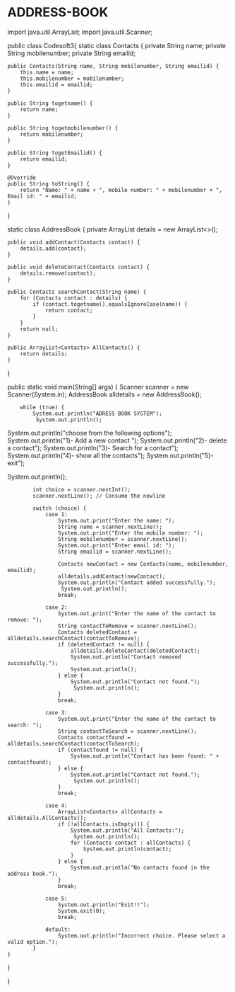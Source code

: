 # ADDRESS-BOOK
import java.util.ArrayList;
import java.util.Scanner;

public class Codesoft3{
static class Contacts {
    private String name;
    private String mobilenumber;
    private String emailid;

    public Contacts(String name, String mobilenumber, String emailid) {
        this.name = name;
        this.mobilenumber = mobilenumber;
        this.emailid = emailid;
    }

    public String togetname() {
        return name;
    }

    public String togetmobilenumber() {
        return mobilenumber;
    }

    public String togetEmailid() {
        return emailid;
    }

    @Override
    public String toString() {
        return "Name: " + name + ", mobile number: " + mobilenumber + ", Email id: " + emailid;
    }
}

static class AddressBook {
    private ArrayList<Contacts> details = new ArrayList<>();

    public void addContact(Contacts contact) {
        details.add(contact);
    }

    public void deleteContact(Contacts contact) {
        details.remove(contact);
    }

    public Contacts searchContact(String name) {
        for (Contacts contact : details) {
            if (contact.togetname().equalsIgnoreCase(name)) {
                return contact;
            }
        }
        return null;
    }

    public ArrayList<Contacts> AllContacts() {
        return details;
    }
}

 public static void main(String[] args) {
        Scanner scanner = new Scanner(System.in);
        AddressBook alldetails = new AddressBook();

        while (true) {
            System.out.println("ADRESS BOOK SYSTEM");
             System.out.println();
System.out.println("choose from the following options");
System.out.println("1)- Add a new contact ");
System.out.println("2)- delete a contact");
System.out.println("3)-  Search for a contact");
System.out.println("4)-  show all the contacts");
System.out.println("5)-  exit");

System.out.println();


            int choice = scanner.nextInt();
            scanner.nextLine(); // Consume the newline

            switch (choice) {
                case 1:
                    System.out.print("Enter the name: ");
                    String name = scanner.nextLine();
                    System.out.print("Enter the mobile number: ");
                    String mobilenumber = scanner.nextLine();
                    System.out.print("Enter email id: ");
                    String emailid = scanner.nextLine();

                    Contacts newContact = new Contacts(name, mobilenumber, emailid);
                    alldetails.addContact(newContact);
                    System.out.println("Contact added successfully.");
                     System.out.println();
                    break;

                case 2:
                    System.out.print("Enter the name of the contact to remove: ");
                    String contactToRemove = scanner.nextLine();
                    Contacts deletedContact = alldetails.searchContact(contactToRemove);
                    if (deletedContact != null) {
                        alldetails.deleteContact(deletedContact);
                        System.out.println("Contact removed successfully.");
                        System.out.println();
                    } else {
                        System.out.println("Contact not found.");
                         System.out.println();
                    }
                    break;

                case 3:
                    System.out.print("Enter the name of the contact to search: ");
                    String contactToSearch = scanner.nextLine();
                    Contacts contactfound = alldetails.searchContact(contactToSearch);
                    if (contactfound != null) {
                        System.out.println("Contact has been found: " + contactfound);
                    } else {
                        System.out.println("Contact not found.");
                         System.out.println();
                    }
                    break;

                case 4:
                    ArrayList<Contacts> allContacts = alldetails.AllContacts();
                    if (!allContacts.isEmpty()) {
                        System.out.println("All Contacts:");
                         System.out.println();
                        for (Contacts contact : allContacts) {
                            System.out.println(contact);
                        }
                    } else {
                        System.out.println("No contacts found in the address book.");
                    }
                    break;

                case 5:
                    System.out.println("Exit!!");
                    System.exit(0);
                    break;

                default:
                    System.out.println("Incorrect choice. Please select a valid option.");
            }
    }
}








}
